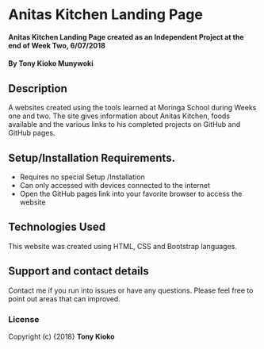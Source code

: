 # Anitas Kitchen Landing Page
#### Anitas Kitchen Landing Page created as an Independent Project at the end of Week Two, 6/07/2018
#### By **Tony Kioko Munywoki**
## Description
A websites created using the tools learned at Moringa School during Weeks one and two. The site gives information about Anitas Kitchen, foods available and the various links to his completed projects on GitHub and GitHub pages.
## Setup/Installation Requirements.
* Requires no special Setup /Installation
* Can only accessed with devices connected to the internet
* Open the GitHub pages link into your favorite browser to access the website
## Technologies Used
This website was created using HTML, CSS and Bootstrap languages.
## Support and contact details
Contact me if you run into issues or have any questions. Please feel free to point out areas that can improved.
### License
Copyright (c) {2018} **Tony Kioko**
